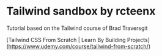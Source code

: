 # Tailwind sandbox by rcteenx

Tutorial based on the Tailwind course of Brad Traversgit

[Tailwind CSS From Scratch | Learn By Building Projects] (https://www.udemy.com/course/tailwind-from-scratch/)
